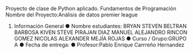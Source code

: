 Proyecto de clase de Python aplicado.
Fundamentos de Programación
Nombre del Proyecto:Análisis de datos premier league
1. Información General
● Nombre estudiantes:
BRYAN STEVEN BELTRAN BARBOSA
KIVEN STEVE PIRAJAN DIAZ
MANUEL ALEJANDRO RINCON GOMEZ
NICOLAS ALEXANDER MEJÍA ROJAS
● Curso / Grupo:GRUPO A
● Fecha de entrega:
● Profesor:Pablo Enrique Carrreño Hernandez
